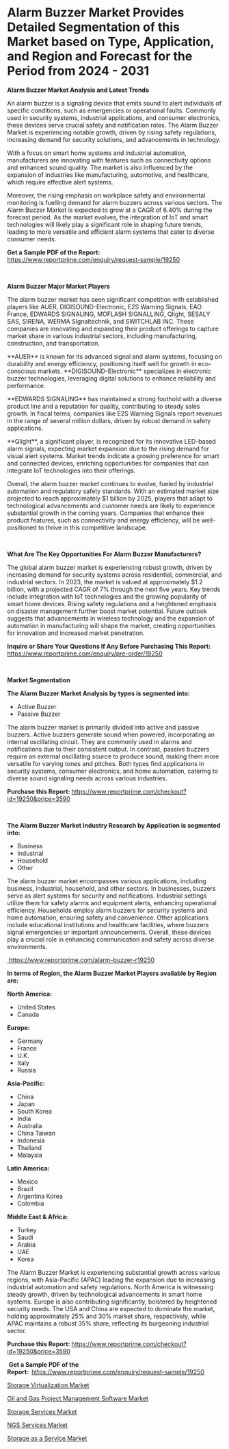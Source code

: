 <p><h1>Alarm Buzzer Market Provides Detailed Segmentation of this Market based on Type, Application, and Region and Forecast for the Period from 2024 - 2031</h1></p><p><strong>Alarm Buzzer Market Analysis and Latest Trends</strong></p>
<p><p>An alarm buzzer is a signaling device that emits sound to alert individuals of specific conditions, such as emergencies or operational faults. Commonly used in security systems, industrial applications, and consumer electronics, these devices serve crucial safety and notification roles. The Alarm Buzzer Market is experiencing notable growth, driven by rising safety regulations, increasing demand for security solutions, and advancements in technology. </p><p>With a focus on smart home systems and industrial automation, manufacturers are innovating with features such as connectivity options and enhanced sound quality. The market is also influenced by the expansion of industries like manufacturing, automotive, and healthcare, which require effective alert systems. </p><p>Moreover, the rising emphasis on workplace safety and environmental monitoring is fuelling demand for alarm buzzers across various sectors. The Alarm Buzzer Market is expected to grow at a CAGR of 6.40% during the forecast period. As the market evolves, the integration of IoT and smart technologies will likely play a significant role in shaping future trends, leading to more versatile and efficient alarm systems that cater to diverse consumer needs.</p></p>
<p><strong>Get a Sample PDF of the Report:&nbsp;</strong> <a href="https://www.reportprime.com/enquiry/request-sample/19250?utm_campaign=1861&utm_medium=2&utm_source=Github&utm_content=ia&utm_term=22112024&utm_id=alarm-buzzer">https://www.reportprime.com/enquiry/request-sample/19250</a></p>
<p>&nbsp;</p>
<p><strong>Alarm Buzzer Major Market Players</strong></p>
<p><p>The alarm buzzer market has seen significant competition with established players like AUER, DIGISOUND-Electronic, E2S Warning Signals, EAO France, EDWARDS SIGNALING, MOFLASH SIGNALLING, Qlight, SESALY SAS, SIRENA, WERMA Signaltechnik, and SWITCHLAB INC. These companies are innovating and expanding their product offerings to capture market share in various industrial sectors, including manufacturing, construction, and transportation.</p><p>**AUER** is known for its advanced signal and alarm systems, focusing on durability and energy efficiency, positioning itself well for growth in eco-conscious markets. **DIGISOUND-Electronic** specializes in electronic buzzer technologies, leveraging digital solutions to enhance reliability and performance.</p><p>**EDWARDS SIGNALING** has maintained a strong foothold with a diverse product line and a reputation for quality, contributing to steady sales growth. In fiscal terms, companies like E2S Warning Signals report revenues in the range of several million dollars, driven by robust demand in safety applications.</p><p>**Qlight**, a significant player, is recognized for its innovative LED-based alarm signals, expecting market expansion due to the rising demand for visual alert systems. Market trends indicate a growing preference for smart and connected devices, enriching opportunities for companies that can integrate IoT technologies into their offerings.</p><p>Overall, the alarm buzzer market continues to evolve, fueled by industrial automation and regulatory safety standards. With an estimated market size projected to reach approximately $1 billion by 2025, players that adapt to technological advancements and customer needs are likely to experience substantial growth in the coming years. Companies that enhance their product features, such as connectivity and energy efficiency, will be well-positioned to thrive in this competitive landscape.</p></p>
<p>&nbsp;</p>
<p><strong>What Are The Key Opportunities For Alarm Buzzer Manufacturers?</strong></p>
<p><p>The global alarm buzzer market is experiencing robust growth, driven by increasing demand for security systems across residential, commercial, and industrial sectors. In 2023, the market is valued at approximately $1.2 billion, with a projected CAGR of 7% through the next five years. Key trends include integration with IoT technologies and the growing popularity of smart home devices. Rising safety regulations and a heightened emphasis on disaster management further boost market potential. Future outlook suggests that advancements in wireless technology and the expansion of automation in manufacturing will shape the market, creating opportunities for innovation and increased market penetration.</p></p>
<p><strong>Inquire or Share Your Questions If Any Before Purchasing This Report:</strong> <a href="https://www.reportprime.com/enquiry/pre-order/19250?utm_campaign=1861&utm_medium=2&utm_source=Github&utm_content=ia&utm_term=22112024&utm_id=alarm-buzzer">https://www.reportprime.com/enquiry/pre-order/19250</a></p>
<p>&nbsp;</p>
<p><strong>Market Segmentation</strong></p>
<p><strong>The Alarm Buzzer Market Analysis by types is segmented into:</strong></p>
<p><ul><li>Active Buzzer</li><li>Passive Buzzer</li></ul></p>
<p><p>The alarm buzzer market is primarily divided into active and passive buzzers. Active buzzers generate sound when powered, incorporating an internal oscillating circuit. They are commonly used in alarms and notifications due to their consistent output. In contrast, passive buzzers require an external oscillating source to produce sound, making them more versatile for varying tones and pitches. Both types find applications in security systems, consumer electronics, and home automation, catering to diverse sound signaling needs across various industries.</p></p>
<p><strong>Purchase this Report:&nbsp;</strong><a href="https://www.reportprime.com/checkout?id=19250&price=3590&utm_campaign=1861&utm_medium=2&utm_source=Github&utm_content=ia&utm_term=22112024&utm_id=alarm-buzzer">https://www.reportprime.com/checkout?id=19250&price=3590</a></p>
<p>&nbsp;</p>
<p><strong>The Alarm Buzzer Market Industry Research by Application is segmented into:</strong></p>
<p><ul><li>Business</li><li>Industrial</li><li>Household</li><li>Other</li></ul></p>
<p><p>The alarm buzzer market encompasses various applications, including business, industrial, household, and other sectors. In businesses, buzzers serve as alert systems for security and notifications. Industrial settings utilize them for safety alarms and equipment alerts, enhancing operational efficiency. Households employ alarm buzzers for security systems and home automation, ensuring safety and convenience. Other applications include educational institutions and healthcare facilities, where buzzers signal emergencies or important announcements. Overall, these devices play a crucial role in enhancing communication and safety across diverse environments.</p></p>
<p><a href="https://www.reportprime.com/alarm-buzzer-r19250?utm_campaign=1861&utm_medium=2&utm_source=Github&utm_content=ia&utm_term=22112024&utm_id=alarm-buzzer">&nbsp;https://www.reportprime.com/alarm-buzzer-r19250</a></p>
<p><strong>In terms of Region, the Alarm Buzzer Market Players available by Region are:</strong></p>
<p>
    <p> <strong> North America: </strong>
        <ul>
            <li>United States</li>
            <li>Canada</li>
        </ul>
        </p> 
    <p> <strong> Europe: </strong>
        <ul>
            <li>Germany</li>
            <li>France</li>
            <li>U.K.</li>
            <li>Italy</li>
            <li>Russia</li>
        </ul>
        </p> 
    <p> <strong> Asia-Pacific: </strong>
        <ul>
            <li>China</li>
            <li>Japan</li>
            <li>South Korea</li>
            <li>India</li>
            <li>Australia</li>
            <li>China Taiwan</li>
            <li>Indonesia</li>
            <li>Thailand</li>
            <li>Malaysia</li>
        </ul>
        </p> 
    <p> <strong> Latin America: </strong>
        <ul>
            <li>Mexico</li>
            <li>Brazil</li>
            <li>Argentina Korea</li>
            <li>Colombia</li>
        </ul>
        </p> 
    <p> <strong> Middle East & Africa: </strong>
        <ul>
            <li>Turkey</li>
            <li>Saudi</li>
            <li>Arabia</li>
            <li>UAE</li>
            <li>Korea</li>
        </ul>
    </p>
    </p>
<p><p>The Alarm Buzzer Market is experiencing substantial growth across various regions, with Asia-Pacific (APAC) leading the expansion due to increasing industrial automation and safety regulations. North America is witnessing steady growth, driven by technological advancements in smart home systems. Europe is also contributing significantly, bolstered by heightened security needs. The USA and China are expected to dominate the market, holding approximately 25% and 30% market share, respectively, while APAC maintains a robust 35% share, reflecting its burgeoning industrial sector.</p></p>
<p><strong>Purchase this Report: </strong><a href="https://www.reportprime.com/checkout?id=19250&price=3590&utm_campaign=1861&utm_medium=2&utm_source=Github&utm_content=ia&utm_term=22112024&utm_id=alarm-buzzer">https://www.reportprime.com/checkout?id=19250&price=3590</a></p>
<p>&nbsp;<strong>Get a Sample PDF of the Report:&nbsp;&nbsp;</strong><a href="https://www.reportprime.com/enquiry/request-sample/19250?utm_campaign=1861&utm_medium=2&utm_source=Github&utm_content=ia&utm_term=22112024&utm_id=alarm-buzzer">https://www.reportprime.com/enquiry/request-sample/19250</a></p>
<p><strong></strong></p>
<p><p><a href="https://www.linkedin.com/pulse/growth-revenue-insights-storage-virtualization-market-projected-xezte?utm_campaign=1861&utm_medium=2&utm_source=Github&utm_content=ia&utm_term=22112024&utm_id=alarm-buzzer">Storage Virtualization Market</a></p><p><a href="https://issuu.com/reportprime-2/docs/oil-and-gas-project-management-soft_8acbcca0594ffd?utm_campaign=1861&utm_medium=2&utm_source=Github&utm_content=ia&utm_term=22112024&utm_id=alarm-buzzer">Oil and Gas Project Management Software Market</a></p><p><a href="https://www.linkedin.com/pulse/storage-services-market-sizeshare-recent-development-sales-oukve?utm_campaign=1861&utm_medium=2&utm_source=Github&utm_content=ia&utm_term=22112024&utm_id=alarm-buzzer">Storage Services Market</a></p><p><a href="https://issuu.com/reportprime-2/docs/ngs-services-market-size-2030.pptx_fd03051a3865e6?utm_campaign=1861&utm_medium=2&utm_source=Github&utm_content=ia&utm_term=22112024&utm_id=alarm-buzzer">NGS Services Market</a></p><p><a href="https://www.linkedin.com/pulse/market-dynamics-future-trends-global-storage-service-sector-ulype?utm_campaign=1861&utm_medium=2&utm_source=Github&utm_content=ia&utm_term=22112024&utm_id=alarm-buzzer">Storage as a Service Market</a></p></p>